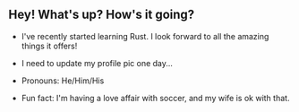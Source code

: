 ## Hey! What's up? How's it going?

- I've recently started learning Rust. I look forward to all the amazing things it offers!

- I need to update my profile pic one day...

- Pronouns: He/Him/His

- Fun fact: I'm having a love affair with soccer, and my wife is ok with that.

<!--
I wonder if you are reading my source code and can see this comment. Drop me line and say "HeLLo!!1!"
-->
